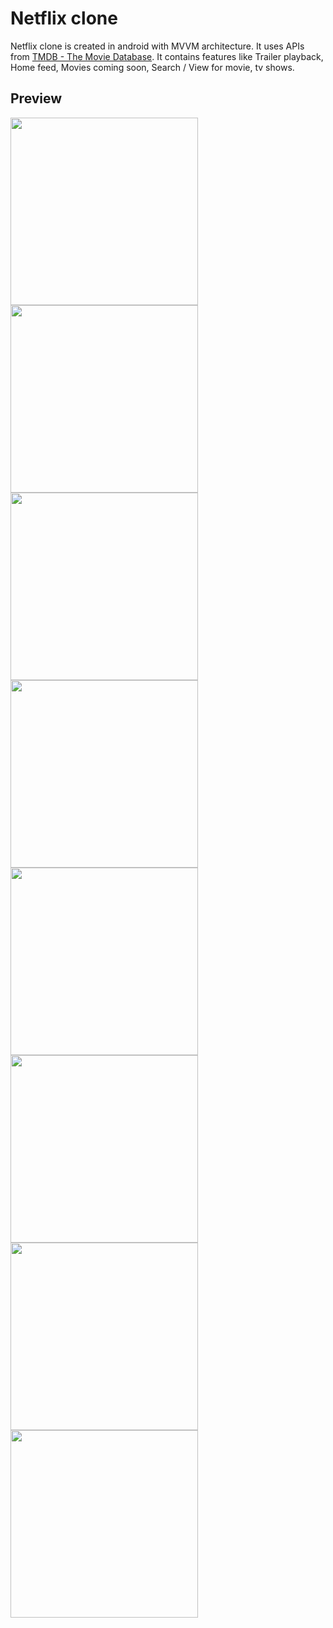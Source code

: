 # Netflix clone

Netflix clone is created in android with MVVM architecture. It uses APIs from [TMDB - The Movie Database](https://www.themoviedb.org/documentation/api). It contains features like Trailer playback, Home feed, Movies coming soon, Search / View for movie, tv shows.

## Preview
<img src="https://i.ibb.co/xS3hL8p/1.jpg" width=300/>
<img src="https://i.ibb.co/zxT5vzV/2.jpg" width=300/>
<img src="https://i.ibb.co/Yd1BwRZ/3.jpg" width=300/>
<img src="https://i.ibb.co/3TMhrk5/4.jpg" width=300/>
<img src="https://i.ibb.co/QfwrfRZ/5.jpg" width=300/>
<img src="https://i.ibb.co/p3ZFk8Q/6.jpg" width=300/>
<img src="https://i.ibb.co/gT5Lkq1/7.jpg" width=300/>
<img src="https://i.ibb.co/k4hsykL/8.jpg" width=300/>

